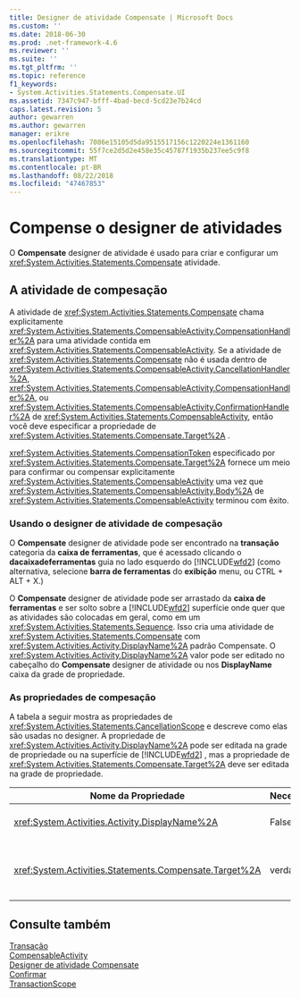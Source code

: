 ```yaml
---
title: Designer de atividade Compensate | Microsoft Docs
ms.custom: ''
ms.date: 2018-06-30
ms.prod: .net-framework-4.6
ms.reviewer: ''
ms.suite: ''
ms.tgt_pltfrm: ''
ms.topic: reference
f1_keywords:
- System.Activities.Statements.Compensate.UI
ms.assetid: 7347c947-bfff-4bad-becd-5cd23e7b24cd
caps.latest.revision: 5
author: gewarren
ms.author: gewarren
manager: erikre
ms.openlocfilehash: 7086e15105d5da9515517156c1220224e1361160
ms.sourcegitcommit: 55f7ce2d5d2e458e35c45787f1935b237ee5c9f8
ms.translationtype: MT
ms.contentlocale: pt-BR
ms.lasthandoff: 08/22/2018
ms.locfileid: "47467853"
---
```

# <a name="compensate-activity-designer"></a>Compense o designer de atividades
O **Compensate** designer de atividade é usado para criar e configurar um <xref:System.Activities.Statements.Compensate> atividade.  
  
## <a name="the-compensate-activity"></a>A atividade de compesação  
 A atividade de <xref:System.Activities.Statements.Compensate> chama explicitamente <xref:System.Activities.Statements.CompensableActivity.CompensationHandler%2A> para uma atividade contida em <xref:System.Activities.Statements.CompensableActivity>. Se a atividade de <xref:System.Activities.Statements.Compensate> não é usada dentro de <xref:System.Activities.Statements.CompensableActivity.CancellationHandler%2A>, <xref:System.Activities.Statements.CompensableActivity.CompensationHandler%2A>, ou <xref:System.Activities.Statements.CompensableActivity.ConfirmationHandler%2A> de <xref:System.Activities.Statements.CompensableActivity>, então você deve especificar a propriedade de <xref:System.Activities.Statements.Compensate.Target%2A> .  
  
 <xref:System.Activities.Statements.CompensationToken> especificado por <xref:System.Activities.Statements.Compensate.Target%2A> fornece um meio para confirmar ou compensar explicitamente <xref:System.Activities.Statements.CompensableActivity> uma vez que <xref:System.Activities.Statements.CompensableActivity.Body%2A> de <xref:System.Activities.Statements.CompensableActivity> terminou com êxito.  
  
### <a name="using-the-compensate-activity-designer"></a>Usando o designer de atividade de compesação  
 O **Compensate** designer de atividade pode ser encontrado na **transação** categoria da **caixa de ferramentas**, que é acessado clicando o **dacaixadeferramentas** guia no lado esquerdo do [!INCLUDE[wfd2](../includes/wfd2-md.md)] (como alternativa, selecione **barra de ferramentas** do **exibição** menu, ou CTRL + ALT + X.)  
  
 O **Compensate** designer de atividade pode ser arrastado da **caixa de ferramentas** e ser solto sobre a [!INCLUDE[wfd2](../includes/wfd2-md.md)] superfície onde quer que as atividades são colocadas em geral, como em um <xref:System.Activities.Statements.Sequence>. Isso cria uma atividade de <xref:System.Activities.Statements.Compensate> com <xref:System.Activities.Activity.DisplayName%2A> padrão Compensate. O <xref:System.Activities.Activity.DisplayName%2A> valor pode ser editado no cabeçalho do **Compensate** designer de atividade ou nos **DisplayName** caixa da grade de propriedade.  
  
### <a name="the-compensate-properties"></a>As propriedades de compesação  
 A tabela a seguir mostra as propriedades de <xref:System.Activities.Statements.CancellationScope> e descreve como elas são usadas no designer. A propriedade de <xref:System.Activities.Activity.DisplayName%2A> pode ser editada na grade de propriedade ou na superfície de [!INCLUDE[wfd2](../includes/wfd2-md.md)] , mas a propriedade de <xref:System.Activities.Statements.Compensate.Target%2A> deve ser editada na grade de propriedade.  
  
|Nome da Propriedade|Necessária|Uso|  
|-------------------|--------------|-----------|  
|<xref:System.Activities.Activity.DisplayName%2A>|False|Especifica o nome amigável opcional de atividade de <xref:System.Activities.Statements.Compensate> . O padrão é compensa.|  
|<xref:System.Activities.Statements.Compensate.Target%2A>|verdadeiro|Especifica <xref:System.Activities.InArgument%601> que contém <xref:System.Activities.Statements.CompensationToken> para esta atividade de <xref:System.Activities.Statements.Compensate> .|  
  
## <a name="see-also"></a>Consulte também  
 [Transação](../workflow-designer/transaction-activity-designers.md)   
 [CompensableActivity](../workflow-designer/compensableactivity-activity-designer.md)   
 [Designer de atividade Compensate](../workflow-designer/compensate-activity-designer.md)   
 [Confirmar](../workflow-designer/confirm-activity-designer.md)   
 [TransactionScope](../workflow-designer/transactionscope-activity-designer.md)